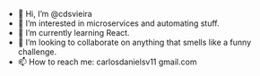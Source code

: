 - 👋 Hi, I’m @cdsvieira
- 👀 I’m interested in microservices and automating stuff.
- 🌱 I’m currently learning React.
- 💞️ I’m looking to collaborate on anything that smells like a funny challenge.
- 📫 How to reach me: carlosdanielsv11 <at> gmail.com

<!---
cdsvieira/cdsvieira is a ✨ special ✨ repository because its `README.md` (this file) appears on your GitHub profile.
You can click the Preview link to take a look at your changes.
--->
